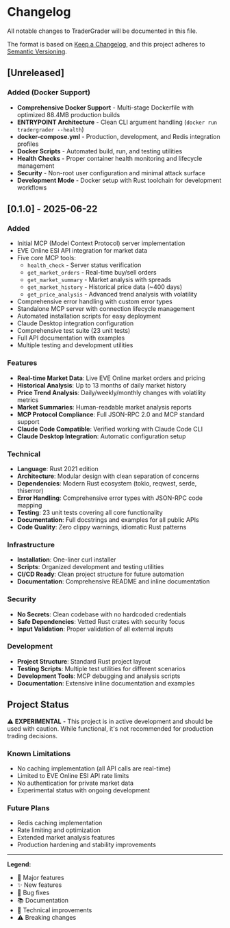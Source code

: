 # Changelog

All notable changes to TraderGrader will be documented in this file.

The format is based on [Keep a Changelog](https://keepachangelog.com/en/1.0.0/),
and this project adheres to [Semantic Versioning](https://semver.org/spec/v2.0.0.html).

## [Unreleased]

### Added (Docker Support)
- **Comprehensive Docker Support** - Multi-stage Dockerfile with optimized 88.4MB production builds
- **ENTRYPOINT Architecture** - Clean CLI argument handling (`docker run tradergrader --health`)
- **docker-compose.yml** - Production, development, and Redis integration profiles
- **Docker Scripts** - Automated build, run, and testing utilities
- **Health Checks** - Proper container health monitoring and lifecycle management
- **Security** - Non-root user configuration and minimal attack surface
- **Development Mode** - Docker setup with Rust toolchain for development workflows

## [0.1.0] - 2025-06-22

### Added
- Initial MCP (Model Context Protocol) server implementation
- EVE Online ESI API integration for market data
- Five core MCP tools:
  - `health_check` - Server status verification
  - `get_market_orders` - Real-time buy/sell orders
  - `get_market_summary` - Market analysis with spreads
  - `get_market_history` - Historical price data (~400 days)
  - `get_price_analysis` - Advanced trend analysis with volatility
- Comprehensive error handling with custom error types
- Standalone MCP server with connection lifecycle management
- Automated installation scripts for easy deployment
- Claude Desktop integration configuration
- Comprehensive test suite (23 unit tests)
- Full API documentation with examples
- Multiple testing and development utilities

### Features
- **Real-time Market Data**: Live EVE Online market orders and pricing
- **Historical Analysis**: Up to 13 months of daily market history
- **Price Trend Analysis**: Daily/weekly/monthly changes with volatility metrics
- **Market Summaries**: Human-readable market analysis reports
- **MCP Protocol Compliance**: Full JSON-RPC 2.0 and MCP standard support
- **Claude Code Compatible**: Verified working with Claude Code CLI
- **Claude Desktop Integration**: Automatic configuration setup

### Technical
- **Language**: Rust 2021 edition
- **Architecture**: Modular design with clean separation of concerns
- **Dependencies**: Modern Rust ecosystem (tokio, reqwest, serde, thiserror)
- **Error Handling**: Comprehensive error types with JSON-RPC code mapping
- **Testing**: 23 unit tests covering all core functionality
- **Documentation**: Full docstrings and examples for all public APIs
- **Code Quality**: Zero clippy warnings, idiomatic Rust patterns

### Infrastructure
- **Installation**: One-liner curl installer
- **Scripts**: Organized development and testing utilities
- **CI/CD Ready**: Clean project structure for future automation
- **Documentation**: Comprehensive README and inline documentation

### Security
- **No Secrets**: Clean codebase with no hardcoded credentials
- **Safe Dependencies**: Vetted Rust crates with security focus
- **Input Validation**: Proper validation of all external inputs

### Development
- **Project Structure**: Standard Rust project layout
- **Testing Scripts**: Multiple test utilities for different scenarios
- **Development Tools**: MCP debugging and analysis scripts
- **Documentation**: Extensive inline documentation and examples

## Project Status

⚠️ **EXPERIMENTAL** - This project is in active development and should be used with caution. While functional, it's not recommended for production trading decisions.

### Known Limitations
- No caching implementation (all API calls are real-time)
- Limited to EVE Online ESI API rate limits
- No authentication for private market data
- Experimental status with ongoing development

### Future Plans
- Redis caching implementation
- Rate limiting and optimization
- Extended market analysis features
- Production hardening and stability improvements

---

**Legend:**
- 🚀 Major features
- ✨ New features  
- 🐛 Bug fixes
- 📚 Documentation
- 🔧 Technical improvements
- ⚠️ Breaking changes